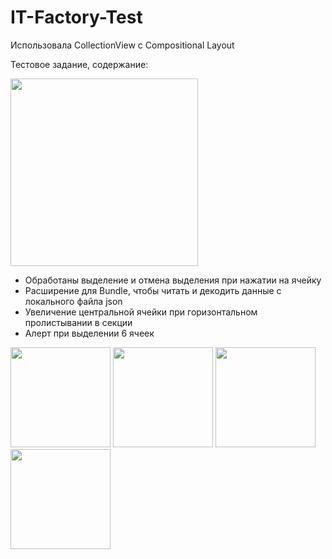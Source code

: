 # IT-Factory-Test

Использовала CollectionView с Compositional Layout

Тестовое задание, содержание:

<img src="https://github.com/AnnaGola/IT-Factory-Test/blob/main/Screenshots/Снимок%20экрана%202022-09-05%20в%2018.45.32.png" width="300"> 

* Обработаны выделение и отмена выделения при нажатии на ячейку
* Расширение для Bundle, чтобы читать и декодить данные с локального файла json
* Увеличение центральной ячейки при горизонтальном пролистывании в секции
* Алерт при выделении 6 ячеек

<img src="https://github.com/AnnaGola/IT-Factory-Test/blob/main/Screenshots/Simulator%20Screen%20Shot%20-%20iPhone%2012%20-%202022-09-05%20at%2018.48.35.png" width="160">   <img src="https://github.com/AnnaGola/IT-Factory-Test/blob/main/Screenshots/Simulator%20Screen%20Shot%20-%20iPhone%2012%20-%202022-09-05%20at%2018.48.43.png" width="160">   <img src="https://github.com/AnnaGola/IT-Factory-Test/blob/main/Screenshots/Simulator%20Screen%20Shot%20-%20iPhone%2012%20-%202022-09-05%20at%2018.49.07.png" width="160">  <img src="https://github.com/AnnaGola/IT-Factory-Test/blob/main/Screenshots/Simulator%20Screen%20Shot%20-%20iPhone%2012%20-%202022-09-05%20at%2019.13.05.png" width="160">  

